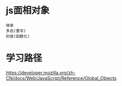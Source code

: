 # js面相对象
    继承
    多态(重写)
    封装(函数化)

# 学习路径
https://developer.mozilla.org/zh-CN/docs/Web/JavaScript/Reference/Global_Objects